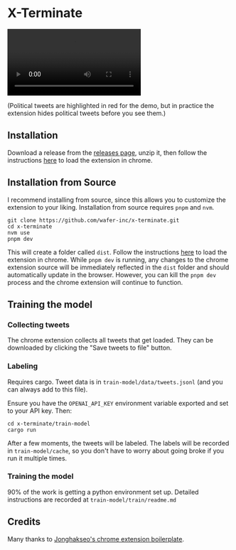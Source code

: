 # X-Terminate

![Demo of how the algorithm](/demo.mp4)

(Political tweets are highlighted in red for the demo, but in practice the extension hides political tweets before you see them.)

## Installation

Download a release from the [releases page](https://github.com/wafer-inc/x-terminate/releases), unzip it, then follow the instructions [here](https://developer.chrome.com/docs/extensions/get-started/tutorial/hello-world#load-unpacked) to load the extension in chrome.

## Installation from Source

I recommend installing from source, since this allows you to customize the extension to your liking. Installation from source requires `pnpm` and `nvm`.

```
git clone https://github.com/wafer-inc/x-terminate.git
cd x-terminate
nvm use
pnpm dev
```

This will create a folder called `dist`. Follow the instructions [here](https://developer.chrome.com/docs/extensions/get-started/tutorial/hello-world#load-unpacked) to load the extension in chrome. While `pnpm dev` is running, any changes to the chrome extension source will be immediately reflected in the `dist` folder and should automatically update in the browser. However, you can kill the `pnpm dev` process and the chrome extension will continue to function.

## Training the model

### Collecting tweets

The chrome extension collects all tweets that get loaded. They can be downloaded by clicking the "Save tweets to file" button.

### Labeling

Requires cargo. Tweet data is in `train-model/data/tweets.jsonl` (and you can always add to this file). 

Ensure you have the `OPENAI_API_KEY` environment variable exported and set to your API key. Then:

```
cd x-terminate/train-model
cargo run
```

After a few moments, the tweets will be labeled. The labels will be recorded in `train-model/cache`, so you don't have to worry about going broke if you run it multiple times.

### Training the model

90% of the work is getting a python environment set up. Detailed instructions are recorded at `train-model/train/readme.md`


## Credits

Many thanks to [Jonghakseo's chrome extension boilerplate](https://github.com/Jonghakseo/chrome-extension-boilerplate-react-vite).
